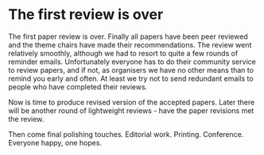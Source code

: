 # The first review is over

The first paper review is over. Finally all papers have been peer reviewed and the theme chairs have made their recommendations. The review went relatively smoothly, although we had to resort to quite a few rounds of reminder emails. Unfortunately everyone has to do their community service to review papers, and if not, as organisers we have no other means than to remind you early and often. At least we try not to send redundant emails to people who have completed their reviews.

Now is time to produce revised version of the accepted papers. Later there will be another round of lightweight reviews - have the paper revisions met the review.

Then come final polishing touches. Editorial work. Printing. Conference. Everyone happy, one hopes.